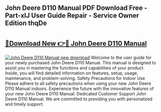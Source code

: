 ## John Deere D110 Manual PDF Download Free - Part-xlJ User Guide Repair - Service Owner Edition thqDe

# <h2><a href="http://bc95372.oget.top/?id=John+Deere+D110+Manual">🔗Download New 👉🔴 John Deere D110 Manual</a></h2>

[![John Deere D110 Manual new download](https://i.imgur.com/5g1atiW.png)](http://bc95372.oget.top/?id=John+Deere+D110+Manual)
Welcome to the user guide for your newly purchased John Deere D110 Manual. This manual is designed to assist you in mastering the functions and capabilities of your product. Inside, you will find detailed information on features, setup, usage, maintenance, and problem-solving. Safety Precautions for Indoor Use Please adhere to all safety precautions when using your new John Deere D110 Manual indoors. Experience the future with the innovative features of your new John Deere D110 Manual. Dedicated Customer Support John Deere D110 Manual. We are committed to providing you with personalized and timely support.

